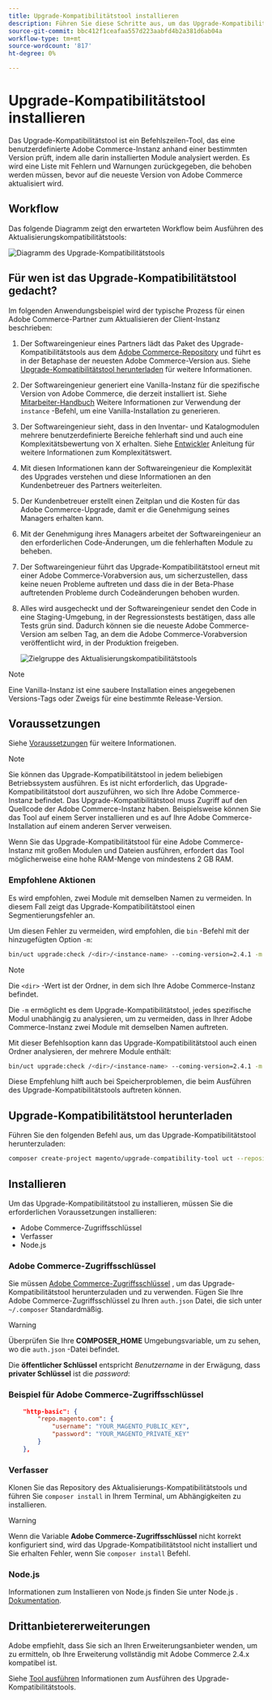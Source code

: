 ```yaml
---
title: Upgrade-Kompatibilitätstool installieren
description: Führen Sie diese Schritte aus, um das Upgrade-Kompatibilitätstool für Ihr Adobe Commerce-Projekt zu installieren.
source-git-commit: bbc412f1ceafaa557d223aabfd4b2a381d6ab04a
workflow-type: tm+mt
source-wordcount: '817'
ht-degree: 0%

---
```



# Upgrade-Kompatibilitätstool installieren

Das Upgrade-Kompatibilitätstool ist ein Befehlszeilen-Tool, das eine benutzerdefinierte Adobe Commerce-Instanz anhand einer bestimmten Version prüft, indem alle darin installierten Module analysiert werden. Es wird eine Liste mit Fehlern und Warnungen zurückgegeben, die behoben werden müssen, bevor auf die neueste Version von Adobe Commerce aktualisiert wird.

## Workflow

Das folgende Diagramm zeigt den erwarteten Workflow beim Ausführen des Aktualisierungskompatibilitätstools:

![Diagramm des Upgrade-Kompatibilitätstools](../../assets/upgrade-guide/mvp-diagram-v3.png)

## Für wen ist das Upgrade-Kompatibilitätstool gedacht?

Im folgenden Anwendungsbeispiel wird der typische Prozess für einen Adobe Commerce-Partner zum Aktualisieren der Client-Instanz beschrieben:

1. Der Softwareingenieur eines Partners lädt das Paket des Upgrade-Kompatibilitätstools aus dem [Adobe Commerce-Repository](https://repo.magento.com/) und führt es in der Betaphase der neuesten Adobe Commerce-Version aus. Siehe [Upgrade-Kompatibilitätstool herunterladen](../upgrade-compatibility-tool/install.md#download-the-upgrade-compatibility-tool) für weitere Informationen.
1. Der Softwareingenieur generiert eine Vanilla-Instanz für die spezifische Version von Adobe Commerce, die derzeit installiert ist. Siehe [Mitarbeiter-Handbuch](https://devdocs.magento.com/contributor-guide/contributing.html#vanilla-pr) Weitere Informationen zur Verwendung der `instance` -Befehl, um eine Vanilla-Installation zu generieren.
1. Der Softwareingenieur sieht, dass in den Inventar- und Katalogmodulen mehrere benutzerdefinierte Bereiche fehlerhaft sind und auch eine Komplexitätsbewertung von X erhalten. Siehe [Entwickler](../upgrade-compatibility-tool/developer.md) Anleitung für weitere Informationen zum Komplexitätswert.
1. Mit diesen Informationen kann der Softwareingenieur die Komplexität des Upgrades verstehen und diese Informationen an den Kundenbetreuer des Partners weiterleiten.
1. Der Kundenbetreuer erstellt einen Zeitplan und die Kosten für das Adobe Commerce-Upgrade, damit er die Genehmigung seines Managers erhalten kann.
1. Mit der Genehmigung ihres Managers arbeitet der Softwareingenieur an den erforderlichen Code-Änderungen, um die fehlerhaften Module zu beheben.
1. Der Softwareingenieur führt das Upgrade-Kompatibilitätstool erneut mit einer Adobe Commerce-Vorabversion aus, um sicherzustellen, dass keine neuen Probleme auftreten und dass die in der Beta-Phase auftretenden Probleme durch Codeänderungen behoben wurden.
1. Alles wird ausgecheckt und der Softwareingenieur sendet den Code in eine Staging-Umgebung, in der Regressionstests bestätigen, dass alle Tests grün sind. Dadurch können sie die neueste Adobe Commerce-Version am selben Tag, an dem die Adobe Commerce-Vorabversion veröffentlicht wird, in der Produktion freigeben.

   ![Zielgruppe des Aktualisierungskompatibilitätstools](../../assets/upgrade-guide/audience-uct-v3.png)

>[!NOTE]
>
>Eine Vanilla-Instanz ist eine saubere Installation eines angegebenen Versions-Tags oder Zweigs für eine bestimmte Release-Version.

## Voraussetzungen

Siehe [Voraussetzungen](../upgrade-compatibility-tool/prerequisites.md) für weitere Informationen.

>[!NOTE]
>
>Sie können das Upgrade-Kompatibilitätstool in jedem beliebigen Betriebssystem ausführen. Es ist nicht erforderlich, das Upgrade-Kompatibilitätstool dort auszuführen, wo sich Ihre Adobe Commerce-Instanz befindet. Das Upgrade-Kompatibilitätstool muss Zugriff auf den Quellcode der Adobe Commerce-Instanz haben. Beispielsweise können Sie das Tool auf einem Server installieren und es auf Ihre Adobe Commerce-Installation auf einem anderen Server verweisen.

Wenn Sie das Upgrade-Kompatibilitätstool für eine Adobe Commerce-Instanz mit großen Modulen und Dateien ausführen, erfordert das Tool möglicherweise eine hohe RAM-Menge von mindestens 2 GB RAM.

### Empfohlene Aktionen

Es wird empfohlen, zwei Module mit demselben Namen zu vermeiden. In diesem Fall zeigt das Upgrade-Kompatibilitätstool einen Segmentierungsfehler an.

Um diesen Fehler zu vermeiden, wird empfohlen, die `bin` -Befehl mit der hinzugefügten Option `-m`:

```bash
bin/uct upgrade:check /<dir>/<instance-name> --coming-version=2.4.1 -m /vendor/<vendor-name>/<module-name>
```

>[!NOTE]
>
>Die `<dir>` -Wert ist der Ordner, in dem sich Ihre Adobe Commerce-Instanz befindet.

Die `-m` ermöglicht es dem Upgrade-Kompatibilitätstool, jedes spezifische Modul unabhängig zu analysieren, um zu vermeiden, dass in Ihrer Adobe Commerce-Instanz zwei Module mit demselben Namen auftreten.

Mit dieser Befehlsoption kann das Upgrade-Kompatibilitätstool auch einen Ordner analysieren, der mehrere Module enthält:

```bash
bin/uct upgrade:check /<dir>/<instance-name> --coming-version=2.4.1 -m /vendor/<vendor-name>/
```

Diese Empfehlung hilft auch bei Speicherproblemen, die beim Ausführen des Upgrade-Kompatibilitätstools auftreten können.

## Upgrade-Kompatibilitätstool herunterladen

Führen Sie den folgenden Befehl aus, um das Upgrade-Kompatibilitätstool herunterzuladen:

```bash
composer create-project magento/upgrade-compatibility-tool uct --repository https://repo.magento.com
```

## Installieren

Um das Upgrade-Kompatibilitätstool zu installieren, müssen Sie die erforderlichen Voraussetzungen installieren:

* Adobe Commerce-Zugriffsschlüssel
* Verfasser
* Node.js

### Adobe Commerce-Zugriffsschlüssel

Sie müssen [Adobe Commerce-Zugriffsschlüssel](https://devdocs.magento.com/marketplace/sellers/profile-information.html#access-keys) , um das Upgrade-Kompatibilitätstool herunterzuladen und zu verwenden. Fügen Sie Ihre Adobe Commerce-Zugriffsschlüssel zu Ihren `auth.json` Datei, die sich unter `~/.composer` Standardmäßig.

>[!WARNING]
>
>Überprüfen Sie Ihre **COMPOSER_HOME** Umgebungsvariable, um zu sehen, wo die `auth.json` -Datei befindet.

Die **öffentlicher Schlüssel** entspricht _Benutzername_ in der Erwägung, dass **privater Schlüssel** ist die _password_:

### Beispiel für Adobe Commerce-Zugriffsschlüssel

```json
    "http-basic": {
        "repo.magento.com": {
            "username": "YOUR_MAGENTO_PUBLIC_KEY",
            "password": "YOUR_MAGENTO_PRIVATE_KEY"
        }
    },
```

### Verfasser

Klonen Sie das Repository des Aktualisierungs-Kompatibilitätstools und führen Sie `composer install` in Ihrem Terminal, um Abhängigkeiten zu installieren.

>[!WARNING]
>
>Wenn die Variable **Adobe Commerce-Zugriffsschlüssel** nicht korrekt konfiguriert sind, wird das Upgrade-Kompatibilitätstool nicht installiert und Sie erhalten Fehler, wenn Sie `composer install` Befehl.

### Node.js

Informationen zum Installieren von Node.js finden Sie unter Node.js . [Dokumentation](https://nodejs.dev/learn/how-to-install-nodejs).

## Drittanbietererweiterungen

Adobe empfiehlt, dass Sie sich an Ihren Erweiterungsanbieter wenden, um zu ermitteln, ob Ihre Erweiterung vollständig mit Adobe Commerce 2.4.x kompatibel ist.

Siehe [Tool ausführen](../upgrade-compatibility-tool/run.md) Informationen zum Ausführen des Upgrade-Kompatibilitätstools.
